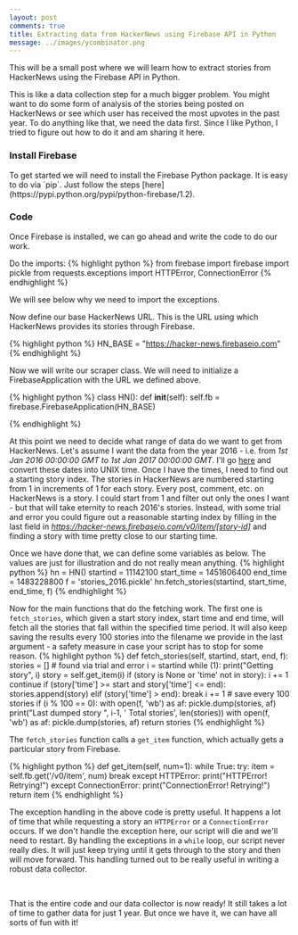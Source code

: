 ```yaml
---
layout: post
comments: true
title: Extracting data from HackerNews using Firebase API in Python
message: ../images/ycombinator.png
---
```



<div class="message">
	This will be a small post where we will learn how to extract stories from HackerNews using the Firebase API in Python.
</div>

This is like a data collection step for a much bigger problem. You might want to do some form of analysis of the stories being posted on HackerNews or see which user has received the most upvotes in the past year. To do anything like that, we need the data first. Since I like Python, I tried to figure out how to do it and am sharing it here.

<h3>Install Firebase</h3>
To get started we will need to install the Firebase Python package. It is easy to do via `pip`. Just follow the steps [here](https://pypi.python.org/pypi/python-firebase/1.2).

<h3>Code</h3>
Once Firebase is installed, we can go ahead and write the code to do our work.

Do the imports:
{% highlight python %}
from firebase import firebase
import pickle
from requests.exceptions import HTTPError, ConnectionError
{% endhighlight %}

We will see below why we need to import the exceptions.

Now define our base HackerNews URL. This is the URL using which HackerNews provides its stories through Firebase.

{% highlight python %}
HN_BASE = "https://hacker-news.firebaseio.com"
{% endhighlight %}

Now we will write our scraper class. We will need to initialize a FirebaseApplication with the URL we defined above.

{% highlight python %}
class HN():
    def __init__(self):
        self.fb = firebase.FirebaseApplication(HN_BASE)

{% endhighlight %}

At this point we need to decide what range of data do we want to get from HackerNews. Let's assume I want the data from the year 2016 - i.e. from <i>1st Jan 2016 00:00:00 GMT to 1st Jan 2017 00:00:00 GMT</i>.
I'll go [here](http://www.epochconverter.com/) and convert these dates into UNIX time.
Once I have the times, I need to find out a starting story index.
The stories in HackerNews are numbered starting from 1 in increments of 1 for each story.
Every post, comment, etc. on HackerNews is a story.
I could start from 1 and filter out only the ones I want - but that will take eternity to reach 2016's stories. Instead, with some trial and error you could figure out a reasonable starting index by filling in the last field in <i>https://hacker-news.firebaseio.com/v0/item/[story-id]</i> and finding a story with time pretty close to our starting time.

Once we have done that, we can define some variables as below. The values are just for illustration and do not really mean anything.
{% highlight python %}
hn = HN()
startind = 11142100
start_time = 1451606400
end_time = 1483228800
f = 'stories_2016.pickle'
hn.fetch_stories(startind, start_time, end_time, f)
{% endhighlight %}

Now for the main functions that do the fetching work. The first one is `fetch_stories`, which given a start story index, start time and end time, will fetch all the stories that fall within the specified time period. It will also keep saving the results every 100 stories into the filename we provide in the last argument - a safety measure in case your script has to stop for some reason.
{% highlight python %}
    def fetch_stories(self, startind, start, end, f):
        stories = []
        # found via trial and error
        i = startind
        while (1):
            print("Getting story", i)
            story = self.get_item(i)
            if (story is None or 'time' not in story):
                i += 1
                continue
            if (story['time'] >= start and story['time'] <= end):
                stories.append(story)
            elif (story['time'] > end):
                break
            i += 1
            # save every 100 stories
            if (i % 100 == 0): 
                with open(f, 'wb') as af: 
                    pickle.dump(stories, af) 
                print("Last dumped story ", i-1, ' Total stories', len(stories))
        with open(f, 'wb') as af: 
            pickle.dump(stories, af) 
        return stories
{% endhighlight %}

The `fetch_stories` function calls a `get_item` function, which actually gets a particular story from Firebase.

{% highlight python %}
    def get_item(self, num=1):
        while True:
            try:
                item = self.fb.get('/v0/item', num)
                break
            except HTTPError:
                print("HTTPError! Retrying!")
            except ConnectionError:
                print("ConnectionError! Retrying!")
        return item
{% endhighlight %}

The exception handling in the above code is pretty useful. It happens a lot of time that while requesting a story an `HTTPError` or a `ConnectionError` occurs. If we don't handle the exception here, our script will die and we'll need to restart.
By handling the exceptions in a `while` loop, our script never really dies. It will just keep trying until it gets through to the story and then will move forward.
This handling turned out to be really useful in writing a robust data collector.

<br/>

That is the entire code and our data collector is now ready! It still takes a lot of time to gather data for just 1 year. But once we have it, we can have all sorts of fun with it!
